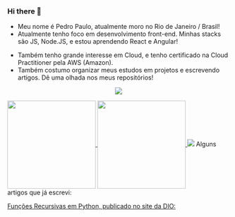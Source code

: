 ### Hi there 👋

<!--
**Pedro-PAM/Pedro-PAM** is a ✨ _special_ ✨ repository because its `README.md` (this file) appears on your GitHub profile.

Here are some ideas to get you started:

- 🔭 I’m currently working on ...
- 🌱 I’m currently learning ...
- 👯 I’m looking to collaborate on ...
- 🤔 I’m looking for help with ...
- 💬 Ask me about ...
- 📫 How to reach me: ...
- 😄 Pronouns: ...
- ⚡ Fun fact: ...
-->

+ Meu nome é Pedro Paulo, atualmente moro no Rio de Janeiro / Brasil! 
+ Atualmente tenho foco em desenvolvimento front-end. Minhas stacks são JS, Node.JS, e estou aprendendo React e Angular!
- Também tenho grande interesse em Cloud, e tenho certificado na Cloud Practitioner pela AWS (Amazon). 
- Também costumo organizar meus estudos em projetos e escrevendo artigos. Dê uma olhada nos meus repositórios!


 <p align="center">
  <a href="https://skillicons.dev">
    <img src="https://skillicons.dev/icons?i=git,javascript,aws,react,angular,css,html" />
  </a>
</p>

<a href="https://github.com/anuraghazra/github-readme-stats">
  <img height=200 align="center" src="https://github-readme-stats.vercel.app/api?username=Pedro-PAM" />
</a>
<a href="https://github.com/anuraghazra/convoychat">
  <img height=200 align="center" src="https://github-readme-stats.vercel.app/api/top-langs?username=Pedro-PAM&layout=compact&langs_count=8&card_width=320&theme=dracula" />
</a>
<img src="[Pedro-PAM]/[METHOD]?username=[YOUR_LINKEDIN_USERNAME]" />
Alguns artigos que já escrevi:


[Funções Recursivas em Python, publicado no site da DIO:](https://web.dio.me/articles/funcoes-recursivas-em-python-o-que-sao-e-como-funcionam?back=%2Fhome&page=1&order=oldest)


